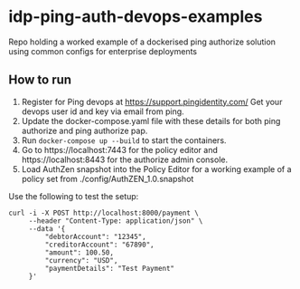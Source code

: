 # idp-ping-auth-devops-examples
Repo holding a worked example of a dockerised ping authorize solution using common configs for enterprise deployments


## How to run

1. Register for Ping devops at https://support.pingidentity.com/ Get your devops user id and key via email from ping. 
2. Update the docker-compose.yaml file with these details for both ping authorize and ping authorize pap.
3. Run `docker-compose up --build` to start the containers.
4. Go to https://localhost:7443 for the policy editor and https://localhost:8443 for the authorize admin console.
5. Load AuthZen snapshot into the Policy Editor for a working example of a policy set from ./config/AuthZEN_1.0.snapshot


Use the following to test the setup:

```
curl -i -X POST http://localhost:8000/payment \
     --header "Content-Type: application/json" \
     --data '{
         "debtorAccount": "12345",
         "creditorAccount": "67890",
         "amount": 100.50,
         "currency": "USD",
         "paymentDetails": "Test Payment"
     }'
 ```